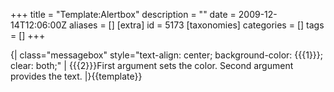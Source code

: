 +++
title = "Template:Alertbox"
description = ""
date = 2009-12-14T12:06:00Z
aliases = []
[extra]
id = 5173
[taxonomies]
categories = []
tags = []
+++

{| class="messagebox" style="text-align: center; background-color: {{{1}}}; clear: both;"
| <includeonly>{{{2}}}</includeonly><noinclude>First argument sets the color.  Second argument provides the text.</noinclude>
|}<noinclude>{{template}}</noinclude>
